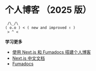 #  个人博客 （2025 版）

```
 /\_/\
( o.o ) < ( new and improved ✌️ )
 > ^ <
```

**学习更多**
- [使用 Next.js 和 Fumadocs 搭建个人博客](https://www.liaoyi.im/posts/solution/setup-blog-with-fumadocs)
- [Next.js 中文文档](https://nextjscn.org/)
- [Fumadocs](https://fumadocs.vercel.app)
